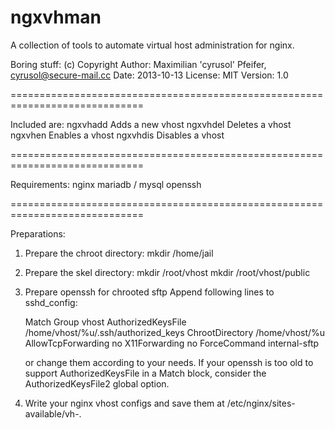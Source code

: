 ngxvhman
========

A collection of tools to automate virtual host administration for nginx.

Boring stuff:
	(c) Copyright
	Author:		Maximilian 'cyrusol' Pfeifer, cyrusol@secure-mail.cc
	Date:		2013-10-13
	License:	MIT
	Version:	1.0

=============================================================================

Included are:
	ngxvhadd <USER> <SQLPASSWORD>	Adds a new vhost
	ngxvhdel <USER>			Deletes a vhost
	ngxvhen	<USER>			Enables a vhost
	ngxvhdis <USER>			Disables a vhost

=============================================================================

Requirements:
	nginx
	mariadb / mysql
	openssh

=============================================================================

Preparations:

1. Prepare the chroot directory:
	mkdir /home/jail

2. Prepare the skel directory:
	mkdir /root/vhost
	mkdir /root/vhost/public

3. Prepare openssh for chrooted sftp
	Append following lines to sshd_config:

	Match Group vhost
		AuthorizedKeysFile	/home/vhost/%u/.ssh/authorized_keys
		ChrootDirectory		/home/vhost/%u
		AllowTcpForwarding	no
		X11Forwarding		no
		ForceCommand		internal-sftp

	or change them according to your needs.
	If your openssh is too old to support AuthorizedKeysFile in
	a Match block, consider the AuthorizedKeysFile2 global option.

4. Write your nginx vhost configs and save them at
   /etc/nginx/sites-available/vh-<USER>.
